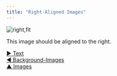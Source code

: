 ```yaml
---
title: "Right-Aligned Images"
---
```



![right,fit](img/half.png)

This image should be aligned to the right.


[&#9654; Text](text.html)<br/>[&#9664; Background-Images](background-images.html)<br/>[&#9650; Images](images.html)

